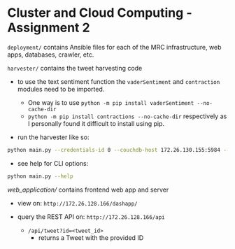 # Cluster and Cloud Computing - Assignment 2

`deployment/` contains Ansible files for each of the MRC infrastructure, web apps, databases, crawler, etc.

`harvester/` contains the tweet harvesting code

- to use the text sentiment function the `vaderSentiment` and `contraction` modules need to be imported.

  - One way is to use `python -m pip install vaderSentiment --no-cache-dir`
  -  `python -m pip install contractions --no-cache-dir` respectively as I personally found it difficult to install using pip.

- run the harvester like so: 
  
```bash    
python main.py --credentials-id 0 --couchdb-host 172.26.130.155:5984 --couchdb-username user --city melbourne --mode stream --debug
```

- see help for CLI options:

```bash
python main.py --help
```

*web_application/* contains frontend web app and server

- view on: `http://172.26.128.166/dashapp/`

- query the REST API on: `http://172.26.128.166/api`
    - `/api/tweet?id=<tweet_id>`
        - returns a Tweet with the provided ID
